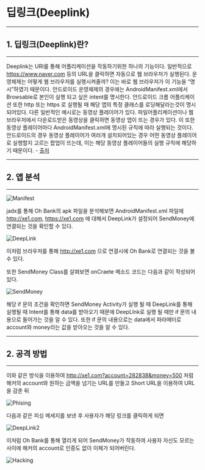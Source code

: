# 딥링크(Deeplink)
---
## 1. 딥링크(Deeplink)란?

---

Deeplink는 URI를 통해 어플리케이션을 작동하기위한 하나의 기능이다.
일반적으로 https://www.naver.com 등의 URL을 클릭하면 자동으로 웹 브라우저가 실행된다.
운영체제는 어떻게 웹 브라우저를 실행시켜줄까? 이는 바로 웹 브라우저가 이 기능을 “명시”하였기 때문이다. 안드로이드 운영체제의 경우에는 AndroidManifest.xml에서 Browsable로 본인이 실행 되고 싶은 intent를 명시한다.
안드로이드 크롬 어플리케이션 또한 http 또는 https 로 실행될 때 해당 앱의 특정 클래스를 로딩해달라는것이 명시되어있다.
다른 일반적인 예시로는 동영상 플레이어가 있다. 파일어플리케이션이나 웹 브라우저에서 다운로드받은 동영상을 클릭하면 동영상 앱이 뜨는 경우가 있다. 이 또한 동영상 플레이어마다 AndroidManifest.xml에 명시된 규칙에 따라 실행되는 것이다. 안드로이드의 경우 동영상 플레이어가 여러개 설치되어있는 경우 어떤 동영상 플레이어로 실행할지 고르는 팝업이 뜨는데, 이는 해당 동영상 플레이어들의 실행 규칙에 해당하기 때문이다. - [출처](https://ufo.stealien.com/2020-06-19/Deeplink)

---
## 2. 앱 분석
---

![Manifest](https://user-images.githubusercontent.com/43737348/200981897-1e753d98-e4d2-48be-ac5e-c88e94a163d1.png)

jadx를 통해 Oh Bank의 apk 파일을 분석해보면 AndroidManifest.xml 파일에 http://xe1.com, https://xe1.com 에 대해서 DeepLink가 설정되어 SendMoney에 연결되는 것을 확인할 수 있다.

![DeepLink](https://user-images.githubusercontent.com/43737348/201000787-52a79849-9e45-4099-9608-3fbfeba4676d.png)

이처럼 브라우저를 통해 http://xe1.com 으로 연결시에 Oh Bank로 연결되는 것을 볼 수 있다.

또한 SendMoney Class를 살펴보면 onCraete 메소드 코드는 다음과 같이 작성되어 있다.

![SendMoney](https://user-images.githubusercontent.com/43737348/201003076-4579613b-b936-441d-8422-c15cd959eec8.png)

해당 if 문의 조건을 확인하면 SendMoney Activity가 실행 될 때 DeepLink를 통해 실행될 때 Intent를 통해 data를 받아오기 때문에 DeepLInk로 실행 될 때만 if 문의 내용으로 들어가는 것을 알 수 있다. 
또한 if 문의 내용으로는 data에서 파라메터로 account와 money라는 값을 받아오는 것을 알 수 있다.

---
## 2. 공격 방법
---

이와 같은 방식을 이용하여 http://xe1.com?account=282838&money=500 처럼 해커의 account와 원하는 금액을 넘기는 URL를 만들고 Short URL을 이용하여 URL을 감춘 뒤 

![Phising](https://user-images.githubusercontent.com/43737348/201005407-a6fa048a-45d6-4996-b580-f13ef7460cc4.png)

다음과 같은 피싱 메세지를 보낸 후 사용자가 해당 링크를 클릭하게 되면

![DeepLink2](https://user-images.githubusercontent.com/43737348/201005669-afe7074a-d0e0-4969-a06b-5b047aaf6a87.png)

이처럼 Oh Bank를 통해 열리게 되어 SendMoney가 작동하여 사용자 자신도 모르는 사이에 해커의 account로 인증도 없이 이체가 되어버린다.

![Hacking](https://user-images.githubusercontent.com/43737348/201005876-3d5c4cc6-5c7f-4c39-923c-16103a438100.png)